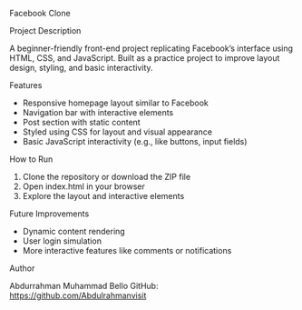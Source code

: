 Facebook Clone

Project Description

A beginner-friendly front-end project replicating Facebook’s interface using HTML, CSS, and JavaScript.
Built as a practice project to improve layout design, styling, and basic interactivity.

Features

* Responsive homepage layout similar to Facebook
* Navigation bar with interactive elements
* Post section with static content
* Styled using CSS for layout and visual appearance
* Basic JavaScript interactivity (e.g., like buttons, input fields)

How to Run

1. Clone the repository or download the ZIP file
2. Open index.html in your browser
3. Explore the layout and interactive elements

Future Improvements

* Dynamic content rendering
* User login simulation
* More interactive features like comments or notifications

Author

Abdurrahman Muhammad Bello
GitHub: https://github.com/Abdulrahmanvisit
